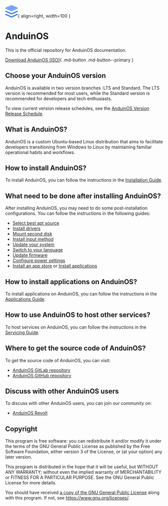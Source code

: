 ![AnduinOS Logo](./Assets/logo.svg){ align=right, width=100 }

# AnduinOS

This is the official repository for AnduinOS documentation.

[Download AnduinOS (ISO)](https://www.anduinos.com/){ .md-button .md-button--primary }

## Choose your AnduinOS version

AnduinOS is available in two version branches :LTS and Standard. The LTS version is recommended for most users, while the Standard version is recommended for developers and tech enthusiasts.

To view current version release schedules, see the [AnduinOS Version Release Schedule](./VERSIONS.md).

## What is AnduinOS?

AnduinOS is a custom Ubuntu-based Linux distribution that aims to facilitate developers transitioning from Windows to Linux by maintaining familiar operational habits and workflows.

## How to install AnduinOS?

To install AnduinOS, you can follow the instructions in the [Installation Guide](./Install/./System-Requirements.md).

## What need to be done after installing AnduinOS?

After installing AnduinOS, you may need to do some post-installation configurations. You can follow the instructions in the following guides:

* [Select best apt source](./Install/Select-Best-Apt-Source.md)
* [Install drivers](./Install/Install-Drivers.md)
* [Mount second disk](./Install/Mount-Second-Disk.md)
* [Install input method](./Install/Install-Input-Method.md)
* [Update your system](./Install/Update-Your-System.md)
* [Switch to your language](./Install/Switch-To-Your-Language.md)
* [Update firmware](./Install/Upgrade-Firmware.md)
* [Configure power settings](./Install/Configure-Power-Settings.md)
* [Install an app store](./Install/Install-An-App-Store.md) or [Install applications](./Applications/Introduction.md)

## How to install applications on AnduinOS?

To install applications on AnduinOS, you can follow the instructions in the [Applications Guide](./Applications/Introduction.md).

## How to use AnduinOS to host other services?

To host services on AnduinOS, you can follow the instructions in the [Servicing Guide](./Servicing/Introduction.md).

## Where to get the source code of AnduinOS?

To get the source code of AnduinOS, you can visit:

* [AnduinOS GitLab repository](https://gitlab.aiursoft.cn/anduin/anduinos)
* [AnduinOS GitHub repository](https://github.com/anduin2017/AnduinOS)

## Discuss with other AnduinOS users

To discuss with other AnduinOS users, you can join our community on:

* [AnduinOS Revolt](https://rvlt.gg/AE7Kx4qD)

## Copyright

This program is free software: you can redistribute it and/or modify it under the terms of the GNU General Public License as published by the Free Software Foundation, either version 3 of the License, or (at your option) any later version.

This program is distributed in the hope that it will be useful, but WITHOUT ANY WARRANTY; without even the implied warranty of MERCHANTABILITY or FITNESS FOR A PARTICULAR PURPOSE.  See the GNU General Public License for more details.

You should have received [a copy of the GNU General Public License](https://gitlab.aiursoft.cn/anduin/anduinos/-/blob/1.2/LICENSE) along with this program. If not, see <https://www.gnu.org/licenses/>.
